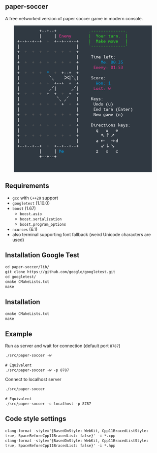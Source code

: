 ## paper-soccer
A free networked version of paper soccer game in modern console.

<p align="center">
<img src="./gallery/screenshot.png" alt="paper-soccer"/>
</p>

## Requirements
- `gcc` with `C++20` support
- `googletest` (1.10.0)
- `boost` (1.67)
    - `boost.asio`
    - `boost.serialization`
    - `boost.program_options`
- `ncurses` (6.1)
- also terminal supporting font fallback (weird Unicode characters are used)

## Installation Google Test
```
cd paper-soccer/lib/
git clone https://github.com/google/googletest.git
cd googletest/
cmake CMakeLists.txt
make
```

## Installation
```
cmake CMakeLists.txt
make
```

## Example
Run as server and wait for connection (default port `8787`)
```
./src/paper-soccer -w

# Equivalent
./src/paper-soccer -w -p 8787
```

Connect to localhost server
```
./src/paper-soccer

# Equivalent
./src/paper-soccer -c localhost -p 8787
```

## Code style settings
```
clang-format -style='{BasedOnStyle: WebKit, Cpp11BracedListStyle: true, SpaceBeforeCpp11BracedList: false}' -i *.cpp
clang-format -style='{BasedOnStyle: WebKit, Cpp11BracedListStyle: true, SpaceBeforeCpp11BracedList: false}' -i *.hpp
```